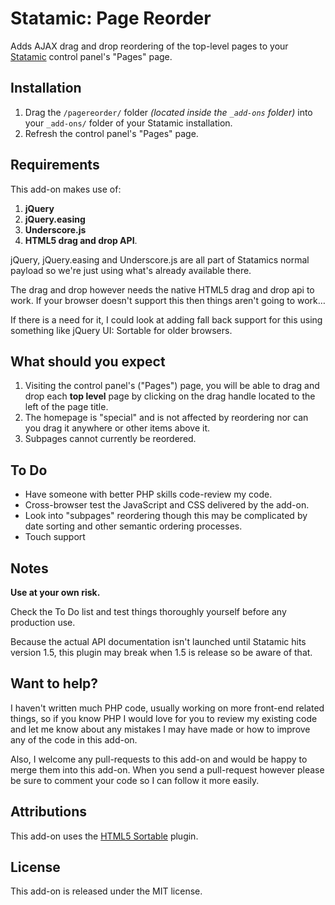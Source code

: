 # Statamic: Page Reorder

Adds AJAX drag and drop reordering of the top-level pages to your [Statamic](http://statamic.com/) control panel's "Pages" page.

## Installation

1. Drag the `/pagereorder/` folder _(located inside the `_add-ons` folder)_ into your `_add-ons/` folder of your Statamic installation.
2. Refresh the control panel's "Pages" page.

## Requirements

This add-on makes use of:

1. **jQuery**
2. **jQuery.easing**
3. **Underscore.js**
4. **HTML5 drag and drop API**.

jQuery, jQuery.easing and Underscore.js are all part of Statamics normal payload so we're just using what's already available there.

The drag and drop however needs the native HTML5 drag and drop api to work. If your browser doesn't support this then things aren't going to work…

If there is a need for it, I could look at adding fall back support for this using something like jQuery UI: Sortable for older browsers.

## What should you expect

1. Visiting the control panel's ("Pages") page, you will be able to drag and drop each **top level** page by clicking on the drag handle located to the left of the page title.
2. The homepage is "special" and is not affected by reordering nor can you drag it anywhere or other items above it.
3. Subpages cannot currently be reordered.

## To Do

- Have someone with better PHP skills code-review my code.
- Cross-browser test the JavaScript and CSS delivered by the add-on.
- Look into "subpages" reordering though this may be complicated by date sorting and other semantic ordering processes.
- Touch support

## Notes

**Use at your own risk.**

Check the To Do list and test things thoroughly yourself before any production use.

Because the actual API documentation isn't launched until Statamic hits version 1.5, this plugin may break when 1.5 is release so be aware of that.

## Want to help?

I haven't written much PHP code, usually working on more front-end related things, so if you know PHP I would love for you to review my existing code and let me know about any mistakes I may have made or how to improve any of the code in this add-on.

Also, I welcome any pull-requests to this add-on and would be happy to merge them into this add-on. When you send a pull-request however please be sure to comment your code so I can follow it more easily.

## Attributions

This add-on uses the [HTML5 Sortable](https://github.com/farhadi/html5sortable/) plugin.

## License

This add-on is released under the MIT license.